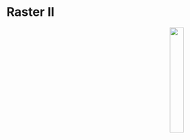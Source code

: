 # Raster II

<img src="https://github.com/user-attachments/assets/bf52de4b-5645-4ebd-ad76-a30e778357b6" align=right width=25%>
